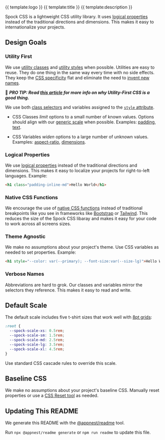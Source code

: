 {{ template:logo }}
{{ template:title }}
{{ template:description }}
<!-- {{ template:badges }} -->

Spock CSS is a lightweight CSS utility library. It uses [logical properties](https://developer.mozilla.org/en-US/docs/Web/CSS/CSS_Logical_Properties) instead of the traditional directions and dimensions. This makes it easy to internationalize your projects. 

## Design Goals

### Utility First

We use [utility classes](https://adamwathan.me/css-utility-classes-and-separation-of-concerns/) and [utility styles](https://www.bonsaicss.com/#style-based-utilities) when possible. Utilities are easy to reuse. They do one thing in the same way every time with no side effects. They keep the [CSS specificity](https://specificity.keegan.st/) flat and eliminate the need to [invent new names](https://en.wikipedia.org/wiki/Principle_of_least_astonishment).

:dart: ***PRO TIP: Read [this article](https://frontstuff.io/in-defense-of-utility-first-css) for more info on why Utility-First CSS is a good thing.***

We use both [class selectors](https://developer.mozilla.org/en-US/docs/Web/CSS/Class_selectors) and variables assigned to the [`style` attribute](https://developer.mozilla.org/en-US/docs/Web/HTML/Global_attributes/style).

- CSS Classes _limit_ options to a small number of known values. Options should align with our [generic scale](src/partials/_scale.scss) when possible. Examples: [padding](src/partials/_padding.scss), [text](src/partials/_text.scss).

- CSS Variables _widen_ options to a large number of unknown values. Examples: [aspect-ratio](src/partials/_aspect-ratio.scss), [dimensions](src/partials/_dimensions.scss).

### Logical Properties

We use [logical properties](https://developer.mozilla.org/en-US/docs/Web/CSS/CSS_Logical_Properties) instead of the traditional directions and dimensions. This makes it easy to localize your projects for right-to-left languages. Example:

```html
<h1 class="padding-inline-md">Hello World</h1>
```

### Native CSS Functions

We encourage the use of [native CSS functions](https://developer.mozilla.org/en-US/docs/Web/CSS/CSS_Functions#math_functions) instead of traditional breakpoints like you see in frameworks like [Bootstrap](https://getbootstrap.com/docs/5.1/layout/breakpoints/) or [Tailwind](https://tailwindcss.com/docs/breakpoints). This reduces the size of the Spock CSS libaray and makes it easy for your code to work across all screens sizes.

### Theme Agnostic

We make no assumptions about your project's theme. Use CSS variables as needed to set properties. Example:

```html
<h1 style="--color: var(--primary); --font-size:var(--size-lg)">Hello World</h1>
```

### Verbose Names

Abbreviations are hard to grok. Our classes and variables mirror the selectors they reference. This makes it easy to read and write.

## Default Scale

The default scale includes five t-shirt sizes that work well with [8pt grids](https://spec.fm/specifics/8-pt-grid):

```css
:root {
  --spock-scale-xs: 0.5rem;
  --spock-scale-sm: 1.5rem;
  --spock-scale-md: 2.5rem;
  --spock-scale-lg: 3.5rem;
  --spock-scale-xl: 4.5rem;
}
```

Use standard CSS cascade rules to override this scale. 

## Baseline CSS

We make no assumptions about your project's baseline CSS. Manually reset properties or use a [CSS Reset tool](http://meyerweb.com/eric/tools/css/reset/) as needed.

## Updating This README

We generate this README with the [@appnest/readme](https://github.com/andreasbm/readme) tool.

Run `npx @appnest/readme generate` or `npm run readme` to update this file.
